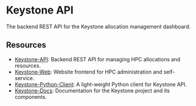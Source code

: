 # Keystone API

The backend REST API for the Keystone allocation management dashboard.

## Resources

- [Keystone-API](https://github.com/better-hpc/keystone-api): Backend REST API for managing HPC allocations and resources.
- [Keystone-Web](https://github.com/better-hpc/keystone-web): Website frontend for HPC administration and self-service.
- [Keystone-Python-Client](https://github.com/better-hpc/keystone-python-client): A light-weight Python client for Keystone API.
- [Keystone-Docs](https://github.com/better-hpc/keystone-docs): Documentation for the Keystone project and its components.
